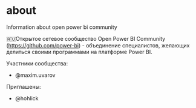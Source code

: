 # about
Information about open power bi community


🇷🇺Открытое сетевое сообщество Open Power BI Community (https://github.com/power-bi) - объединение специалистов, желающих делиться своими программами на платформе Power BI. 

Участники сообщества: 
- @maxim.uvarov

Приглашены:
- @hohlick
